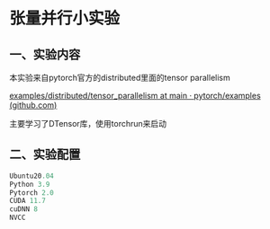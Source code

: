 # 张量并行小实验

## 一、实验内容

本实验来自pytorch官方的distributed里面的tensor parallelism

[examples/distributed/tensor_parallelism at main · pytorch/examples (github.com)](https://github.com/pytorch/examples/tree/main/distributed/tensor_parallelism)

主要学习了DTensor库，使用torchrun来启动

## 二、实验配置

```python
Ubuntu20.04
Python 3.9
Pytorch 2.0
CUDA 11.7
cuDNN 8
NVCC
```


